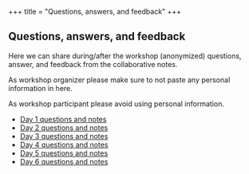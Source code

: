 +++
title = "Questions, answers, and feedback"
+++

## Questions, answers, and feedback

Here we can share during/after the workshop (anonymized) questions, answer, and
feedback from the collaborative notes.

As workshop organizer please make sure to not paste any personal information in
here.

As workshop participant please avoid using personal information.

- [Day 1 questions and notes](./day1)
- [Day 2 questions and notes](./day2)
- [Day 3 questions and notes](./day3)
- [Day 4 questions and notes](./day4)
- [Day 5 questions and notes](./day5)
- [Day 6 questions and notes](./day6)

